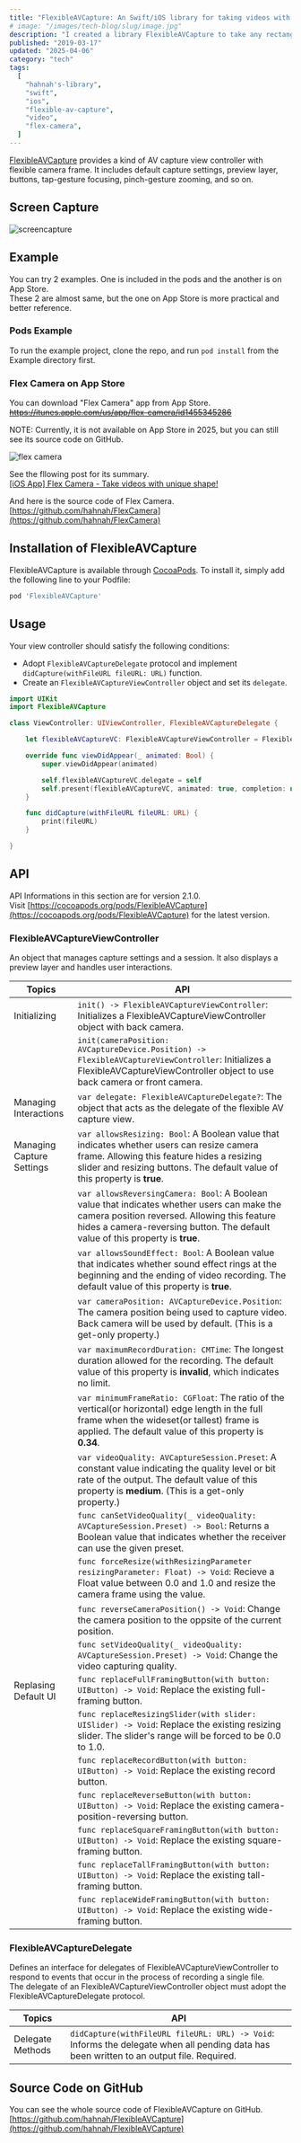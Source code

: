```yaml
---
title: "FlexibleAVCapture: An Swift/iOS library for taking videos with any rectangular frame."
# image: "/images/tech-blog/slug/image.jpg"
description: "I created a library FlexibleAVCapture to take any rectangular shaped videos."
published: "2019-03-17"
updated: "2025-04-06"
category: "tech"
tags:
  [
    "hahnah's-library",
    "swift",
    "ios",
    "flexible-av-capture",
    "video",
    "flex-camera",
  ]
---
```


[FlexibleAVCapture](https://cocoapods.org/pods/FlexibleAVCapture) provides a kind of AV capture view controller with flexible camera frame. It includes default capture settings, preview layer, buttons, tap-gesture focusing, pinch-gesture zooming, and so on.

## Screen Capture

![screencapture](/images/tech-blog/2019-swift-flexible-av-capture/screencapture.gif)

## Example

You can try 2 examples. One is included in the pods and the another is on App Store.  
These 2 are almost same, but the one on App Store is more practical and better reference.

### Pods Example

To run the example project, clone the repo, and run `pod install` from the Example directory first.

### Flex Camera on App Store

You can download "Flex Camera" app from App Store.  
~~https://itunes.apple.com/us/app/flex-camera/id1455345286~~

NOTE: Currently, it is not available on App Store in 2025, but you can still see its source code on GitHub.

![flex camera](/images/tech-blog/2019-swift-flexible-av-capture-en/flex-camera-icon.avif)

See the fllowing post for its summary.  
[\[iOS App\] Flex Camera - Take videos with unique shape!](https://hahnah.github.io/tech-blog/2019-flex-camera-en/)

And here is the source code of Flex Camera.  
[https://github.com/hahnah/FlexCamera](https://github.com/hahnah/FlexCamera)

## Installation of FlexibleAVCapture

FlexibleAVCapture is available through [CocoaPods](https://cocoapods.org). To install it, simply add the following line to your Podfile:

```ruby
pod 'FlexibleAVCapture'
```

## Usage

Your view controller should satisfy the following conditions:

- Adopt `FlexibleAVCaptureDelegate` protocol and implement `didCapture(withFileURL fileURL: URL)` function.
- Create an `FlexibleAVCaptureViewController` object and set its `delegate`.

```swift
import UIKit
import FlexibleAVCapture

class ViewController: UIViewController, FlexibleAVCaptureDelegate {

    let flexibleAVCaptureVC: FlexibleAVCaptureViewController = FlexibleAVCaptureViewController()

    override func viewDidAppear(_ animated: Bool) {
        super.viewDidAppear(animated)

        self.flexibleAVCaptureVC.delegate = self
        self.present(flexibleAVCaptureVC, animated: true, completion: nil)
    }

    func didCapture(withFileURL fileURL: URL) {
        print(fileURL)
    }

}
```

## API

API Informations in this section are for version 2.1.0.  
Visit [https://cocoapods.org/pods/FlexibleAVCapture](https://cocoapods.org/pods/FlexibleAVCapture) for the latest version.

### FlexibleAVCaptureViewController

An object that manages capture settings and a session. It also displays a preview layer and handles user interactions.

| Topics                    | API                                                                                                                                                                                                                           |
| ------------------------- | ----------------------------------------------------------------------------------------------------------------------------------------------------------------------------------------------------------------------------- |
| Initializing              | `init() -> FlexibleAVCaptureViewController`: Initializes a FlexibleAVCaptureViewController object with back camera.                                                                                                           |
|                           | `init(cameraPosition: AVCaptureDevice.Position) -> FlexibleAVCaptureViewController`: Initializes a FlexibleAVCaptureViewController object to use back camera or front camera.                                                 |
| Managing Interactions     | `var delegate: FlexibleAVCaptureDelegate?`: The object that acts as the delegate of the flexible AV capture view.                                                                                                             |
| Managing Capture Settings | `var allowsResizing: Bool`: A Boolean value that indicates whether users can resize camera frame. Allowing this feature hides a resizing slider and resizing buttons. The default value of this property is **true**.         |
|                           | `var allowsReversingCamera: Bool`: A Boolean value that indicates whether users can make the camera position reversed. Allowing this feature hides a camera-reversing button. The default value of this property is **true**. |
|                           | `var allowsSoundEffect: Bool`: A Boolean value that indicates whether sound effect rings at the beginning and the ending of video recording. The default value of this property is **true**.                                  |
|                           | `var cameraPosition: AVCaptureDevice.Position`: The camera position being used to capture video. Back camera will be used by default. (This is a get-only property.)                                                          |
|                           | `var maximumRecordDuration: CMTime`: The longest duration allowed for the recording. The default value of this property is **invalid**, which indicates no limit.                                                             |
|                           | `var minimumFrameRatio: CGFloat`: The ratio of the vertical(or horizontal) edge length in the full frame when the wideset(or tallest) frame is applied. The default value of this property is **0.34**.                       |
|                           | `var videoQuality: AVCaptureSession.Preset`: A constant value indicating the quality level or bit rate of the output. The default value of this property is **medium**. (This is a get-only property.)                        |
|                           | `func canSetVideoQuality(_ videoQuality: AVCaptureSession.Preset) -> Bool`: Returns a Boolean value that indicates whether the receiver can use the given preset.                                                             |
|                           | `func forceResize(withResizingParameter resizingParameter: Float) -> Void`: Recieve a Float value between 0.0 and 1.0 and resize the camera frame using the value.                                                            |
|                           | `func reverseCameraPosition() -> Void`: Change the camera position to the oppsite of the current position.                                                                                                                    |
|                           | `func setVideoQuality(_ videoQuality: AVCaptureSession.Preset) -> Void`: Change the video capturing quality.                                                                                                                  |
| Replasing Default UI      | `func replaceFullFramingButton(with button: UIButton) -> Void`: Replace the existing full-framing button.                                                                                                                     |
|                           | `func replaceResizingSlider(with slider: UISlider) -> Void`: Replace the existing resizing slider. The slider's range will be forced to be 0.0 to 1.0.                                                                        |
|                           | `func replaceRecordButton(with button: UIButton) -> Void`: Replace the existing record button.                                                                                                                                |
|                           | `func replaceReverseButton(with button: UIButton) -> Void`: Replace the existing camera-position-reversing button.                                                                                                            |
|                           | `func replaceSquareFramingButton(with button: UIButton) -> Void`: Replace the existing square-framing button.                                                                                                                 |
|                           | `func replaceTallFramingButton(with button: UIButton) -> Void`: Replace the existing tall-framing button.                                                                                                                     |
|                           | `func replaceWideFramingButton(with button: UIButton) -> Void`: Replace the existing wide-framing button.                                                                                                                     |

### FlexibleAVCaptureDelegate

Defines an interface for delegates of FlexibleAVCaptureViewController to respond to events that occur in the process of recording a single file.  
The delegate of an FlexibleAVCaptureViewController object must adopt the FlexibleAVCaptureDelegate protocol.

| Topics           | API                                                                                                                                      |
| ---------------- | ---------------------------------------------------------------------------------------------------------------------------------------- |
| Delegate Methods | `didCapture(withFileURL fileURL: URL) -> Void`: Informs the delegate when all pending data has been written to an output file. Required. |

## Source Code on GitHub

You can see the whole source code of FlexibleAVCapture on GitHub.  
[https://github.com/hahnah/FlexibleAVCapture](https://github.com/hahnah/FlexibleAVCapture)
